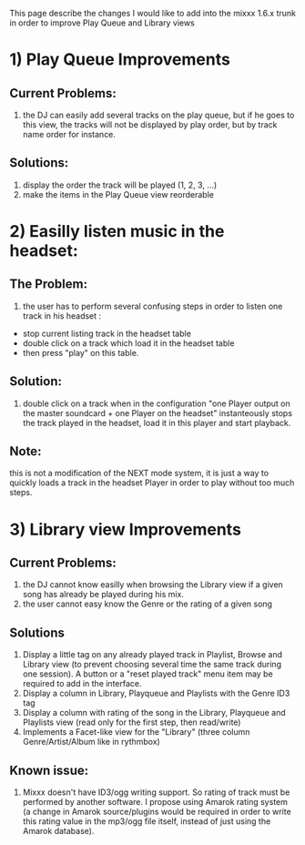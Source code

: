This page describe the changes I would like to add into the mixxx 1.6.x
trunk in order to improve Play Queue and Library views

# 1\) Play Queue Improvements

## Current Problems:

1.   the DJ can easily add several tracks on the play queue, but if he
    goes to this view, the tracks will not be displayed by play order,
    but by track name order for instance.

## Solutions:

1.  display the order the track will be played (1, 2, 3, ...)
2.  make the items in the Play Queue view reorderable

# 2\) Easilly listen music in the headset:

## The Problem:

1.  the user has to perform several confusing steps in order to listen
    one track in his headset : 

<!-- end list -->

  - stop current listing track in the headset table
  - double click on a track which load it in the headset table
  - then press "play" on this table.

## Solution:

1.  double click on a track when in the configuration "one Player output
    on the master soundcard + one Player on the headset" instanteously
    stops the track played in the headset, load it in this player and
    start playback.

## Note:

this is not a modification of the NEXT mode system, it is just a way to
quickly loads a track in the headset Player in order to play without too
much steps.

# 3\) Library view Improvements

## Current Problems:

1.  the DJ cannot know easilly when browsing the Library view if a given
    song has already be played during his mix.
2.  the user cannot easy know the Genre or the rating of a given song

## Solutions

1.  Display a little tag on any already played track in Playlist, Browse
    and Library view (to prevent choosing several time the same track
    during one session). A button or a "reset played track" menu item
    may be required to add in the interface.
2.  Display a column in Library, Playqueue and Playlists with the Genre
    ID3 tag
3.  Display a column with rating of the song in the Library, Playqueue
    and Playlists view (read only for the first step, then read/write)
4.  Implements a Facet-like view for the "Library" (three column
    Genre/Artist/Album like in rythmbox)

## Known issue:

1.  Mixxx doesn't have ID3/ogg writing support. So rating of track must
    be performed by another software. I propose using Amarok rating
    system (a change in Amarok source/plugins would be required in order
    to write this rating value in the mp3/ogg file itself, instead of
    just using the Amarok database).

